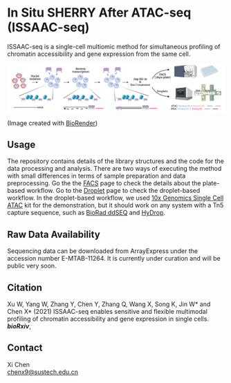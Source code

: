 # In Situ SHERRY After ATAC-seq (ISSAAC-seq)
ISSAAC-seq is a single-cell multiomic method for simultaneous profiling of chromatin accessibility and gene expression from the same cell.


![](scripts_data/ISSAAC-seq.png)

(Image created with [BioRender](https://biorender.com/))


## Usage

The repository contains details of the library structures and the code for the data processing and analysis. There are two ways of executing the method with small differences in terms of sample preparation and data preprocessing. Go the the [FACS](https://github.com/dbrg77/ISSAAC-seq/blob/main/FACS.md) page to check the details about the plate-based workflow. Go to the [Droplet](https://github.com/dbrg77/ISSAAC-seq/blob/main/Droplet.md) page to check the droplet-based workflow. In the droplet-based workflow, we used [10x Genomics Single Cell ATAC](https://www.nature.com/articles/s41587-019-0206-z) kit for the demonstration, but it should work on any system with a Tn5 capture sequence, such as [BioRad ddSEQ](https://www.nature.com/articles/s41587-019-0147-6) and [HyDrop](https://www.biorxiv.org/content/10.1101/2021.06.04.447104v1).

## Raw Data Availability

Sequencing data can be downloaded from ArrayExpress under the accession number E-MTAB-11264. It is currently under curation and will be public very soon.

## Citation

Xu W, Yang W, Zhang Y, Chen Y, Zhang Q, Wang X, Song K, Jin W\* and Chen X\* (2021) ISSAAC-seq enables sensitive and flexible multimodal profiling of chromatin accessibility and gene expression in single cells. ___bioRxiv___, 

## Contact

Xi Chen  
chenx9@sustech.edu.cn
